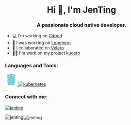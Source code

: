 <h1 align="center">Hi 👋, I'm JenTing</h1>
<h3 align="center">A passionate cloud native developer.</h3>

- :computer: I'm working on [Gitpod](https://github.com/gitpod-io/gitpod)
- 🔭 I was working on [Longhorn](https://github.com/longhorn/longhorn)
- 👯 I collaborated on [Velero](https://github.com/vmware-tanzu/velero)
- 👨‍💻 I'm work on my project [kucero](https://github.com/SUSE/kucero)

<h3 align="left">Languages and Tools:</h3>
<p align="left"> <a href="https://golang.org" target="_blank" rel="noreferrer"> <img src="https://raw.githubusercontent.com/devicons/devicon/master/icons/go/go-original.svg" alt="go" width="40" height="40"/> </a> <a href="https://kubernetes.io" target="_blank" rel="noreferrer"> <img src="https://www.vectorlogo.zone/logos/kubernetes/kubernetes-icon.svg" alt="kubernetes" width="40" height="40"/> </a> </p>

<h3 align="left">Connect with me:</h3>
<p align="left">
<a href="https://linkedin.com/in/jenting" target="blank"><img align="center" src="https://raw.githubusercontent.com/rahuldkjain/github-profile-readme-generator/master/src/images/icons/Social/linked-in-alt.svg" alt="jenting" height="30" width="40" /></a>
</p>

<p>
  <img align="left" src="https://github-readme-stats.vercel.app/api/top-langs?username=jenting&show_icons=true&locale=en&layout=compact" alt="jenting" />
  <img align="center" src="https://github-readme-stats.vercel.app/api?username=jenting&show_icons=true&locale=en" alt="jenting" />
</p>
